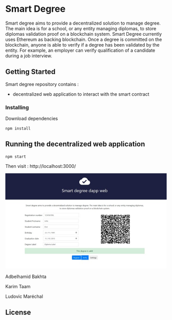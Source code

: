 # Smart Degree

Smart degree aims to provide a decentralized solution to manage degree. The main idea is for a school, or any entity managing diplomas, to store diplomas validation proof on a blockchain system. Smart Degree currently uses Ethereum as backing blockchain. Once a degree is committed on the blockchain, anyone is able to verify if a degree has been validated by the entity. For example, an employer can verify qualification of a candidate during a job interview.

## Getting Started

Smart degree repository contains :

* decentralized web application to interact with the smart contract

### Installing

Download dependencies

```
npm install
```


## Running the decentralized web application

```
npm start
```

Then visit :  http://localhost:3000/

![WEB_APP](img/Screenshot_web_app_1.jpg)

Adbelhamid Bakhta

Karim Taam

Ludovic Maréchal

## License
